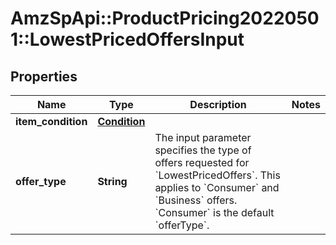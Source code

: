 # AmzSpApi::ProductPricing20220501::LowestPricedOffersInput

## Properties
Name | Type | Description | Notes
------------ | ------------- | ------------- | -------------
**item_condition** | [**Condition**](Condition.md) |  | 
**offer_type** | **String** | The input parameter specifies the type of offers requested for &#x60;LowestPricedOffers&#x60;. This applies to &#x60;Consumer&#x60; and &#x60;Business&#x60; offers. &#x60;Consumer&#x60; is the default &#x60;offerType&#x60;. | 

